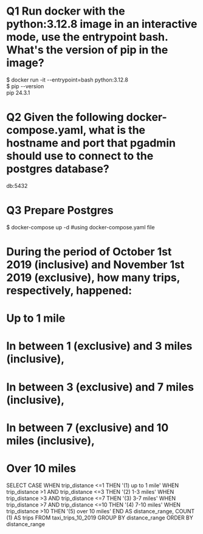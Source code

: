 # Q1 Run docker with the python:3.12.8 image in an interactive mode, use the entrypoint bash. What's the version of pip in the image?

$ docker run -it --entrypoint=bash python:3.12.8 \
$ pip --version \
pip 24.3.1 

# Q2 Given the following docker-compose.yaml, what is the hostname and port that pgadmin should use to connect to the postgres database?

db:5432

# Q3 Prepare Postgres
$ docker-compose up -d #using docker-compose.yaml file
# During the period of October 1st 2019 (inclusive) and November 1st 2019 (exclusive), how many trips, respectively, happened:
# Up to 1 mile 
# In between 1 (exclusive) and 3 miles (inclusive),
# In between 3 (exclusive) and 7 miles (inclusive),
# In between 7 (exclusive) and 10 miles (inclusive),
# Over 10 miles
SELECT
	CASE
		WHEN trip_distance <=1 THEN '(1) up to 1 mile'
		WHEN trip_distance >1 AND trip_distance <=3 THEN '(2) 1-3 miles'
		WHEN trip_distance >3 AND trip_distance <=7 THEN '(3) 3-7 miles'
		WHEN trip_distance >7 AND trip_distance <=10 THEN '(4) 7-10 miles'
		WHEN trip_distance >10 THEN '(5) over 10 miles'
	END AS distance_range,
	COUNT (1) AS trips
FROM taxi_trips_10_2019
GROUP BY distance_range
ORDER BY distance_range
